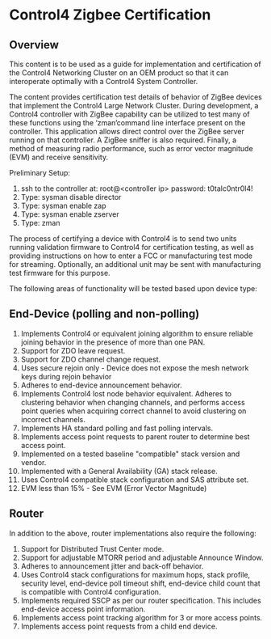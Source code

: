 
# Control4 Zigbee Certification

## Overview

This content is to be used as a guide for implementation and certification of the Control4 Networking Cluster on an OEM product so that it can interoperate optimally with a Control4 System Controller. 

The content provides certification test details of behavior of ZigBee devices that implement the Control4 Large Network Cluster. During development, a Control4 controller with ZigBee capability can be utilized to test many of these functions using the ‘zman’command line interface present on the controller. This application allows direct control over the ZigBee server running on that controller. A ZigBee sniffer is also required. Finally, a method of measuring radio performance, such as error vector magnitude (EVM) and receive sensitivity.  

Preliminary Setup:

1. ssh to the controller at: root@\<controller ip\> password: t0talc0ntr0l4!
2. Type: sysman disable director
3. Type: sysman enable zap
4. Type: sysman enable zserver
5. Type: zman

The process of certifying a device with Control4 is to send two units running validation firmware to Control4 for certification testing, as well as providing instructions on how to enter a FCC or manufacturing test mode for streaming. Optionally, an additional unit may be sent with manufacturing test firmware for this purpose. 

The following areas of functionality will be tested based upon device type:

## End-Device (polling and non-polling)

1. Implements Control4 or equivalent joining algorithm to ensure reliable joining behavior in the presence of more than one PAN. 
2. Support for ZDO leave request.
3. Support for ZDO channel change request.
4. Uses secure rejoin only - Device does not expose the mesh network keys during rejoin behavior
5. Adheres to end-device announcement behavior.
6. Implements Control4 lost node behavior equivalent. Adheres to clustering behavior when changing channels, and performs access point queries when acquiring correct channel to avoid clustering on incorrect channels.
7. Implements HA standard polling and fast polling intervals.
8. Implements access point requests to parent router to determine best access point.
9. Implemented on a tested baseline "compatible" stack version and vendor.
10. Implemented with a General Availability (GA) stack release. 
11. Uses Control4 compatible stack configuration and SAS attribute set.
12. EVM less than 15% - See EVM (Error Vector Magnitude)
	 
## Router

In addition to the above, router implementations also require the following:

1. Support for Distributed Trust Center mode.
2. Support for adjustable MTORR period and adjustable Announce Window.
3. Adheres to announcement jitter and back-off behavior.
4. Uses Control4 stack configurations for maximum hops, stack profile, security level, end-device poll timeout shift, end-device child count that is compatible with Control4 configuration.
5. Implements required SSCP as per our router specification. This includes end-device access point information. 
6. Implements access point tracking algorithm for 3 or more access points.
7. Implements access point requests from a child end device.


